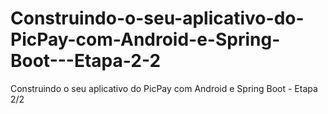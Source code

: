 # Construindo-o-seu-aplicativo-do-PicPay-com-Android-e-Spring-Boot---Etapa-2-2
Construindo o seu aplicativo do PicPay com Android e Spring Boot - Etapa 2/2
